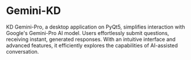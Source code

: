 # Gemini-KD
KD Gemini-Pro, a desktop application on PyQt5, simplifies interaction with Google's Gemini-Pro AI model. Users effortlessly submit questions, receiving instant, generated responses. With an intuitive interface and advanced features, it efficiently explores the capabilities of AI-assisted conversation.
